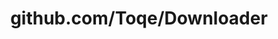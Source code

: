 ---
layout: post
title: github.com/Toqe/Downloader
categories: link
tags: [انگلیسی, برنامه‌نویسی]
---